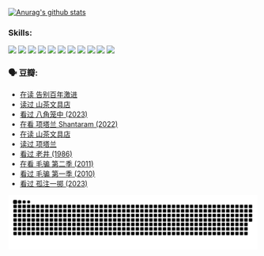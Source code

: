 
[![Anurag's github stats](https://github-readme-stats.vercel.app/api?username=w940853815)](https://github.com/anuraghazra/github-readme-stats)

### Skills:

<code><img height="32" src="https://cdn.jsdelivr.net/npm/simple-icons@v5/icons/python.svg"></code>
<code><img height="32" src="https://cdn.jsdelivr.net/npm/simple-icons@v5/icons/javascript.svg"></code>
<code><img height="32" src="https://cdn.jsdelivr.net/npm/simple-icons@v5/icons/django.svg"></code>
<code><img height="32" src="https://cdn.jsdelivr.net/npm/simple-icons@v5/icons/flask.svg"></code>
<code><img height="32" src="https://cdn.jsdelivr.net/npm/simple-icons@v5/icons/vuetify.svg"></code>
<code><img height="32" src="https://cdn.jsdelivr.net/npm/simple-icons@v5/icons/git.svg"></code>
<code><img height="32" src="https://cdn.jsdelivr.net/npm/simple-icons@v5/icons/docker.svg"></code>
<code><img height="32" src="https://cdn.jsdelivr.net/npm/simple-icons@v5/icons/postgresql.svg"></code>
<code><img height="32" src="https://cdn.jsdelivr.net/npm/simple-icons@v5/icons/elasticsearch.svg"></code>
<code><img height="32" src="https://cdn.jsdelivr.net/npm/simple-icons@v5/icons/macos.svg"></code>
<code><img height="32" src="https://cdn.jsdelivr.net/npm/simple-icons@v5/icons/linux.svg"></code>

### 🗣 豆瓣:

<!-- DOUBAN-ACTIVITIES:START -->
- [在读 告别百年激进](https://www.douban.com/people/136069238/status/4374953075/?_i=95456843)
- [读过 山茶文具店](https://www.douban.com/people/136069238/status/4374952154/?_i=95456843)
- [看过 八角笼中‎ (2023)](https://www.douban.com/people/136069238/status/4367541707/?_i=95456843)
- [在看 项塔兰 Shantaram‎ (2022)](https://www.douban.com/people/136069238/status/4365497032/?_i=95456843)
- [在读 山茶文具店](https://www.douban.com/people/136069238/status/4364620725/?_i=95456843)
- [读过 项塔兰](https://www.douban.com/people/136069238/status/4364620288/?_i=95456843)
- [看过 老井‎ (1986)](https://www.douban.com/people/136069238/status/4362366672/?_i=95456843)
- [在看 毛骗 第二季‎ (2011)](https://www.douban.com/people/136069238/status/4355752869/?_i=95456843)
- [看过 毛骗 第一季‎ (2010)](https://www.douban.com/people/136069238/status/4355752667/?_i=95456843)
- [看过 孤注一掷‎ (2023)](https://www.douban.com/people/136069238/status/4354774568/?_i=95456843)
<!-- DOUBAN-ACTIVITIES:END -->


![Snake animation](https://raw.githubusercontent.com/w940853815/w940853815/output/github-contribution-grid-snake.svg)

<!--
**w940853815/w940853815** is a ✨ _special_ ✨ repository because its `README.md` (this file) appears on your GitHub profile.

Here are some ideas to get you started:

- 🔭 I’m currently working on ...
- 🌱 I’m currently learning ...
- 👯 I’m looking to collaborate on ...
- 🤔 I’m looking for help with ...
- 💬 Ask me about ...
- 📫 How to reach me: ...
- 😄 Pronouns: ...
- ⚡ Fun fact: ...
-->
